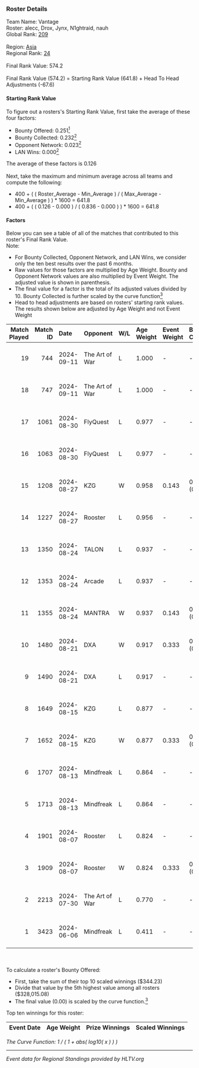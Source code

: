 ### Roster Details<br />
Team Name: Vantage<br />
Roster: alecc, Drox, Jynx, N1ghtraid, nauh<br />
Global Rank: [209](../../standings_global_2024_10_02.md)<br />
<br />
Region: [Asia]( ../../standings_asia_2024_10_02.md)<br />
Regional Rank: [24]( ../../standings_asia_2024_10_02.md)<br />
<br />
Final Rank Value:  574.2<br />
<br />
Final Rank Value (574.2) = Starting Rank Value (641.8) + Head To Head Adjustments (-67.6)<br />

#### Starting Rank Value<br />
To figure out a rosters's Starting Rank Value, first take the average of these four factors:<br />
- Bounty Offered: 0.251[<sup>1</sup>](#table2)
- Bounty Collected: 0.232[<sup>2</sup>](#table1)
- Opponent Network: 0.023[<sup>2</sup>](#table1)
- LAN Wins: 0.000[<sup>2</sup>](#table1)

The average of these factors is 0.126<br />
<br />
Next, take the maximum and minimum average across all teams and compute the following:<br />
- 400 + ( ( Roster_Average - Min_Average ) / ( Max_Average - Min_Average ) ) * 1600 = 641.8
- 400 + ( ( 0.126 - 0.000 ) / ( 0.836 - 0.000 ) ) * 1600 = 641.8


#### Factors<br />
Below you can see a table of all of the matches that contributed to this roster's Final Rank Value.<br />
Note:<br />

- For Bounty Collected, Opponent Network, and LAN Wins, we consider only the ten best results over the past 6 months.
- Raw values for those factors are multiplied by Age Weight. Bounty and Opponent Network values are also multiplied by Event Weight. The adjusted value is shown in parenthesis.
- The final value for a factor is the total of its adjusted values divided by 10. Bounty Collected is further scaled by the curve function[<sup>3</sup>](#curveFunction)
- Head to head adjustments are based on rosters' starting rank values. The results shown below are adjusted by Age Weight and not Event Weight
<span id="table1"></span><br />


| Match Played | Match ID | Date       | Opponent       | W/L | Age Weight | Event Weight | Bounty Collected | Opponent Network | LAN Wins  | H2H Adj. | Roster                                    |
| -: | -: | :- | :- | :- | :- | :- | :- | :- | :- | -: | :- |
|           19 |      744 | 2024-09-11 | The Art of War | L   | 1.000      | -            | -                | -                | -         |   -10.35 | alecc, Drox, Jynx, N1ghtraid, nauh        |
|           18 |      747 | 2024-09-11 | The Art of War | L   | 1.000      | -            | -                | -                | -         |   -11.20 | Drox, Jynx, mindtr6cks, N1ghtraid, nauh   |
|           17 |     1061 | 2024-08-30 | FlyQuest       | L   | 0.977      | -            | -                | -                | -         |    -3.51 | alecc, Drox, Jynx, N1ghtraid, nauh        |
|           16 |     1063 | 2024-08-30 | FlyQuest       | L   | 0.977      | -            | -                | -                | -         |    -3.63 | alecc, Drox, Jynx, N1ghtraid, nauh        |
|           15 |     1208 | 2024-08-27 | KZG            | W   | 0.958      | 0.143        | 0.002 (0.000)    | 0.179 (0.025)    | 0 (0.000) |    16.49 | alecc, Drox, Jynx, N1ghtraid, nauh        |
|           14 |     1227 | 2024-08-27 | Rooster        | L   | 0.956      | -            | -                | -                | -         |    -8.75 | alecc, Drox, Jynx, N1ghtraid, nauh        |
|           13 |     1350 | 2024-08-24 | TALON          | L   | 0.937      | -            | -                | -                | -         |   -14.75 | alecc, Drox, Jynx, N1ghtraid, nauh        |
|           12 |     1353 | 2024-08-24 | Arcade         | L   | 0.937      | -            | -                | -                | -         |   -15.20 | alecc, Drox, Jynx, N1ghtraid, nauh        |
|           11 |     1355 | 2024-08-24 | MANTRA         | W   | 0.937      | 0.143        | 0.000 (0.000)    | 0.066 (0.009)    | 0 (0.000) |     9.80 | alecc, Drox, Jynx, N1ghtraid, nauh        |
|           10 |     1480 | 2024-08-21 | DXA            | W   | 0.917      | 0.333        | 0.000 (0.000)    | 0.223 (0.068)    | 0 (0.000) |    15.09 | alecc, Drox, Jynx, N1ghtraid, nauh        |
|            9 |     1490 | 2024-08-21 | DXA            | L   | 0.917      | -            | -                | -                | -         |   -13.85 | alecc, Drox, Jynx, N1ghtraid, nauh        |
|            8 |     1649 | 2024-08-15 | KZG            | L   | 0.877      | -            | -                | -                | -         |   -12.73 | alecc, Drox, Jynx, N1ghtraid, nauh        |
|            7 |     1652 | 2024-08-15 | KZG            | W   | 0.877      | 0.333        | 0.002 (0.000)    | 0.179 (0.052)    | 0 (0.000) |    15.13 | alecc, Drox, Jynx, N1ghtraid, nauh        |
|            6 |     1707 | 2024-08-13 | Mindfreak      | L   | 0.864      | -            | -                | -                | -         |    -9.78 | alecc, Drox, Jynx, N1ghtraid, nauh        |
|            5 |     1713 | 2024-08-13 | Mindfreak      | L   | 0.864      | -            | -                | -                | -         |   -10.50 | alecc, Drox, Jynx, N1ghtraid, nauh        |
|            4 |     1901 | 2024-08-07 | Rooster        | L   | 0.824      | -            | -                | -                | -         |   -10.02 | alecc, Drox, Jynx, N1ghtraid, nauh        |
|            3 |     1909 | 2024-08-07 | Rooster        | W   | 0.824      | 0.333        | 0.015 (0.004)    | 0.263 (0.072)    | 0 (0.000) |    16.30 | alecc, Drox, Jynx, N1ghtraid, nauh        |
|            2 |     2213 | 2024-07-30 | The Art of War | L   | 0.770      | -            | -                | -                | -         |   -10.30 | Drox, Jynx, N1ghtraid, Napster, nauh      |
|            1 |     3423 | 2024-06-06 | Mindfreak      | L   | 0.411      | -            | -                | -                | -         |    -5.89 | Drox, Jynx, N1ghtraid, Omichella, vision  |

<br />
<span id="table2"></span><br />
To calculate a roster's Bounty Offered:<br />

- First, take the sum of their top 10 scaled winnings ($344.23)
- Divide that value by the 5th highest value among all rosters ($328,015.08)
- The final value (0.00) is scaled by the curve function.[<sup>3</sup>](#curveFunction)

Top ten winnings for this roster:<br />

| Event Date | Age Weight | Prize Winnings | Scaled Winnings |
| :- | -: | :- | :- |


<span id="curveFunction"></span>_The Curve Function: 1 / ( 1 + abs( log10( x ) ) )_<br />

---
_Event data for Regional Standings provided by HLTV.org_<br />
